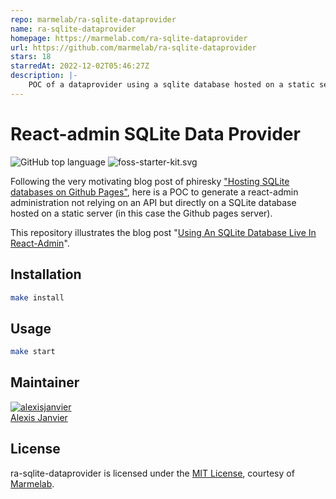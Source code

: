 ```yaml
---
repo: marmelab/ra-sqlite-dataprovider
name: ra-sqlite-dataprovider
homepage: https://marmelab.com/ra-sqlite-dataprovider
url: https://github.com/marmelab/ra-sqlite-dataprovider
stars: 18
starredAt: 2022-12-02T05:46:27Z
description: |-
    POC of a dataprovider using a sqlite database hosted on a static server
---
```


# React-admin SQLite Data Provider

![GitHub top language](https://img.shields.io/github/languages/top/marmelab/ra-sqlite-dataprovider.svg) ![foss-starter-kit.svg](https://img.shields.io/github/license/marmelab/ra-sqlite-dataprovider.svg)

Following the very motivating blog post of phiresky ["Hosting SQLite databases on Github Pages"](https://phiresky.github.io/blog/2021/hosting-sqlite-databases-on-github-pages/), here is a POC to generate a react-admin administration not relying on an API but directly on a SQLite database hosted on a static server (in this case the Github pages server).

This repository illustrates the blog post "[Using An SQLite Database Live In React-Admin](https://marmelab.com/blog/2021/10/14/using-an-sqlite-database-live-in-react-admin.html)".

## Installation

```bash
make install
```

## Usage

```bash
make start
```

## Maintainer

[![alexisjanvier](https://avatars1.githubusercontent.com/u/547706?s=96&amp;v=4)](https://github.com/alexisjanvier)     
[Alexis Janvier](https://github.com/alexisjanvier) 

## License

ra-sqlite-dataprovider is licensed under the [MIT License](LICENSE), courtesy of [Marmelab](http://marmelab.com).

